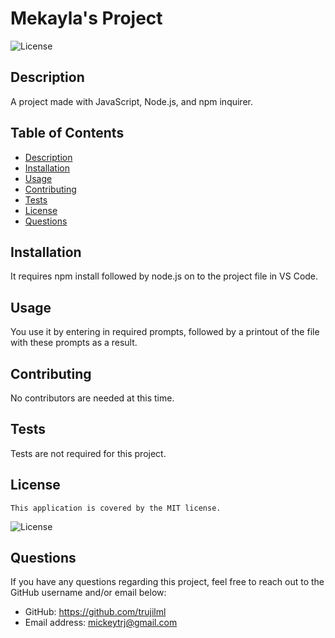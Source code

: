 
  # Mekayla's Project

  ![License](http://img.shields.io/badge/license-MIT-blue.svg)

  ## Description
  A project made with JavaScript, Node.js, and npm inquirer.

  ## Table of Contents
  - [Description](#Description)
  - [Installation](#Installation)
  - [Usage](#Usage)
  - [Contributing](#Contributing)
  - [Tests](#Tests)
  - [License](#License)
  - [Questions](#Questions)

  ## Installation
  It requires npm install followed by node.js on to the project file in VS Code.

  ## Usage
  You use it by entering in required prompts, followed by a printout of the file with these prompts as a result.

  ## Contributing
  No contributors are needed at this time.

  ## Tests
  Tests are not required for this project.

  ## License
    
    This application is covered by the MIT license.
  ![License](http://img.shields.io/badge/license-MIT-blue.svg)

  ## Questions
  If you have any questions regarding this project, feel free to reach out to the GitHub username and/or email below:

  - GitHub: https://github.com/trujilml
  - Email address: mickeytrj@gmail.com

